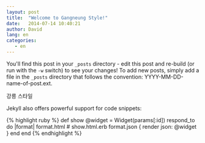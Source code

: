 ```yaml
---
layout: post
title:  "Welcome to Gangneung Style!"
date:   2014-07-14 10:40:21
author: David
lang: en
categories:
   - en 
---
```


You'll find this post in your `_posts` directory - edit this post and re-build (or run with the `-w` switch) to see your changes!
To add new posts, simply add a file in the `_posts` directory that follows the convention: YYYY-MM-DD-name-of-post.ext.

강릉 스타일

Jekyll also offers powerful support for code snippets:

{% highlight ruby %}
def show
  @widget = Widget(params[:id])
  respond_to do |format|
    format.html # show.html.erb
    format.json { render json: @widget }
  end
end
{% endhighlight %}

